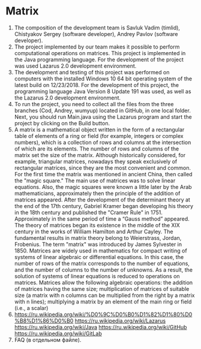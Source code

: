 # Matrix
1.    The composition of the development team is Savluk Vadim (timlid), Chistyakov Sergey (software developer), Andrey Pavlov (software developer).
2. The project implemented by our team makes it possible to perform computational operations on matrices. This project is implemented in the Java programming language. For the development of the project was used Lazarus 2.0 development environment.
3. The development and testing of this project was performed on computers with the installed Windows 10 64 bit operating system of the latest build on 12/23/2018. For the development of this project, the programming language Java Version 8 Update 191 was used, as well as the Lazarus 2.0 development environment.
4. To run the project, you need to collect all the files from the three branches (Cod, Andrey, wumyup) located in GitHub, in one local folder. Next, you should run Main.java using the Lazarus program and start the project by clicking on the Build button.
5. A matrix is a mathematical object written in the form of a rectangular table of elements of a ring or field (for example, integers or complex numbers), which is a collection of rows and columns at the intersection of which are its elements. The number of rows and columns of the matrix set the size of the matrix. Although historically considered, for example, triangular matrices, nowadays they speak exclusively of rectangular matrices, since they are the most convenient and common.
For the first time the matrix was mentioned in ancient China, then called the "magic square." The main use of matrices was to solve linear equations. Also, the magic squares were known a little later by the Arab mathematicians, approximately then the principle of the addition of matrices appeared. After the development of the determinant theory at the end of the 17th century, Gabriel Kramer began developing his theory in the 18th century and published the "Cramer Rule" in 1751. Approximately in the same period of time a “Gauss method” appeared. The theory of matrices began its existence in the middle of the XIX century in the works of William Hamilton and Arthur Cayley. The fundamental results in matrix theory belong to Weierstrass, Jordan, Frobenius. The term "matrix" was introduced by James Sylvester in 1850.
Matrices are widely used in mathematics for compact writing of systems of linear algebraic or differential equations. In this case, the number of rows of the matrix corresponds to the number of equations, and the number of columns to the number of unknowns. As a result, the solution of systems of linear equations is reduced to operations on matrices.
Matrices allow the following algebraic operations:
the addition of matrices having the same size;
multiplication of matrices of suitable size (a matrix with n columns can be multiplied from the right by a matrix with n lines);
multiplying a matrix by an element of the main ring or field (i.e., a scalar)
6.    https://ru.wikipedia.org/wiki/%D0%9C%D0%B0%D1%82%D1%80%D0%B8%D1%86%D0%B0
https://ru.wikipedia.org/wiki/Lazarus
https://ru.wikipedia.org/wiki/Java
https://ru.wikipedia.org/wiki/GitHub
https://ru.wikipedia.org/wiki/GitLab
7.    FAQ (в отдельном файле).